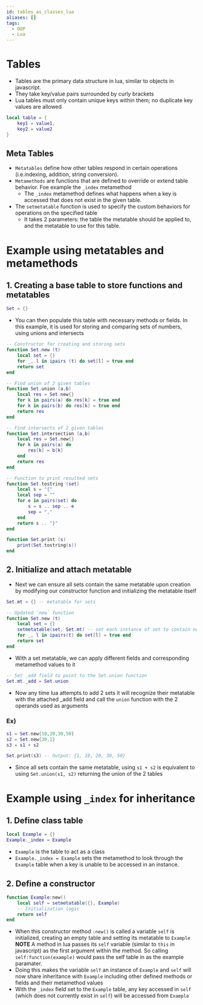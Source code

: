 ```yaml
---
id: tables_as_classes_lua
aliases: []
tags:
  - OOP
  - Lua
---
```


# Tables
- Tables are the primary data structure in lua, similar to objects in javascript.
- They take key/value pairs surrounded by curly brackets
- Lua tables must only contain unique keys within them; no duplicate key values are allowed
```lua
local table = {
    key1 = value1,
    key2 = value2
}
```

## Meta Tables
- `Metatables` define how other tables respond in certain operations (i.e.indexing, addition, string conversion).
- `Metamethods` are functions that are defined to override or extend table behavior. Foe example the `_index` metamethod
    - The `_index` metamethod defines what happens when a key is accessed that does not exist in the given table.
- The `setmetatable` function is used to specify the custom behaviors for operations on the specified table
    - It takes 2 parameters: the table the metatable should be applied to, and the metatable to use for this table.

# Example using metatables and metamethods
## 1. Creating a base table to store functions and metatables
```lua
Set = {}
```
- You can then populate this table with necessary methods or fields. In this example, it is used for storing and comparing sets of numbers, using unions and intersects
```lua
-- Constructor for creating and storing sets
function Set.new (t)
    local set = {}
    for _, l in ipairs (t) do set[l] = true end
    return set
end

-- Find union of 2 given tables
function Set.union (a,b)
    local res = Set.new{}
    for k in pairs(a) do res[k] = true end
    for k in pairs(b) do res[k] = true end
    return res
end

-- Find intersects of 2 given tables
function Set.intersection (a,b)
    local res = Set.new{}
    for k in pairs(a) do
        res[k] = b[k]
    end
    return res
end

-- Function to print resulted sets
function Set.tostring (set)
    local s = "{"
    local sep = ""
    for e in pairs(set) do 
        s = s .. sep .. e
        sep = ","
    end
    return s .. "}"
end

function Set.print (s)
    print(Set.tostring(s))
end
```
## 2. Initialize and attach metatable
- Next we can ensure all sets contain the same metatable upon creation by modifying our constructor function and initializing the metatable itself
```lua
Set.mt = {} -- metatable for sets

-- Updated `new` function
function Set.new (t)
    local set = {}
    setmetatable(set, Set.mt) -- set each instance of set to contain new metatable
    for _, l in ipairs(t) do set[l] = true end
    return set
end
```
- With a set metatable, we can apply different fields and corresponding metamethod values to it
```lua
-- Set _add field to point to the Set.union function
Set.mt._add = Set.union
```
- Now any time lua attempts to add 2 sets it will recognize their metatable with the attached _add field and call the `union` function with the 2 operands used as arguments
### Ex)
```lua
s1 = Set.new{10,20,30,50}
s2 = Set.new{30,1}
s3 = s1 + s2

Set.print(s3) -- Output: {1, 10, 20, 30, 50}
```
- Since all sets contain the same metatable, using `s1 + s2` is equivalent to using `Set.union(s1, s2)` returning the union of the 2 tables

# Example using `_index` for inheritance
## 1. Define class table
```lua
local Example = {}
Example._index = Example
```
- `Example` is the table to act as a class
- `Example._index = Example` sets the metamethod to look through the `Example` table when a key is unable to be accessed in an instance.

## 2. Define a constructor
```lua
function Example:new()
    local self = setmetatable({}, Example)
    -- Initialization logic
    return self
end
```
- When this constructor method `:new()` is called a variable `self` is initialized, creating an empty table and setting its metatable to `Example`
    **NOTE** A method in lua passes its `self` variable (similar to `this` in javascript) as the first argument within the method. So calling `self:function(example)` would pass the self table in as the example paramater.
- Doing this makes the variable `self` an instance of `Example` and `self` will now share inheritance with `Example` including other defined methods or fields and their metamethod values
- With the `_index` field set to the `Example` table, any key accessed in `self` (which does not currently exist in `self`) will be accessed from `Example`
